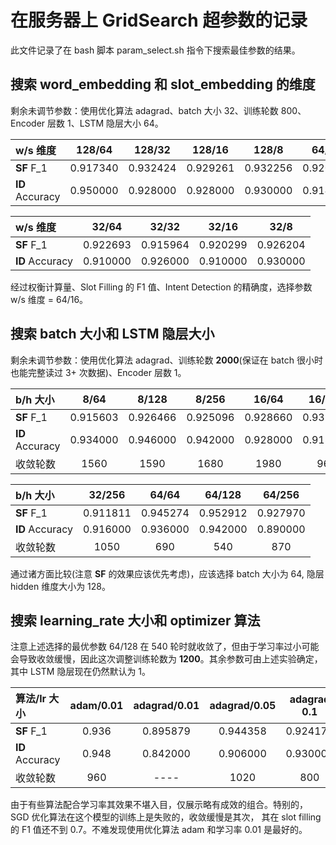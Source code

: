 # 在服务器上 GridSearch 超参数的记录

此文件记录了在 bash 脚本 param_select.sh 指令下搜索最佳参数的结果。

## 搜索 word_embedding 和 slot_embedding 的维度

剩余未调节参数：使用优化算法 adagrad、batch 大小 32、训练轮数 800、Encoder 层数 1、LSTM 隐层大小 64。

| w/s 维度          | 128/64   | 128/32   | 128/16   |  128/8   | 64/64     | 64/32      | 64/16    | 64/8   |
| :-----------      | :----:   | :---:    | :---:    |  :---:   | :---:     | :---:      | :----:   | :---:  |
|   **SF**   F_1    | 0.917340 | 0.932424 | 0.929261 | 0.932256 | 0.920261  | 0.933458   | 0.932752 | 0.934452 |
|   **ID** Accuracy | 0.950000 | 0.928000 | 0.928000 | 0.930000 | 0.914000  | 0.910000   | 0.926000 | 0.908000 |

| w/s 维度           | 32/64    | 32/32    |  32/16  | 32/8    | 
| :-----------       |:----:    |:----:    |:----:   | :----:   |
|   **SF**   F_1    | 0.922693 | 0.915964 | 0.920299 | 0.926204  |
|   **ID** Accuracy | 0.910000 | 0.926000 | 0.910000 | 0.930000  |

经过权衡计算量、Slot Filling 的 F1 值、Intent Detection 的精确度，选择参数 w/s 维度 = 64/16。

## 搜索 batch 大小和 LSTM 隐层大小
剩余未调节参数：使用优化算法 adagrad、训练轮数 **2000**(保证在 batch 很小时也能完整读过 3+ 次数据)、Encoder 层数 1。

| b/h 大小          | 8/64   | 8/128   | 8/256   |  16/64   | 16/128     | 16/256      | 32/64    | 32/128   |
| :-----------      | :----:   | :---:    | :---:    |  :---:   | :---:     | :---:      | :----:   | :---:  |
|   **SF**   F_1    | 0.915603 | 0.926466 | 0.925096 | 0.928660 | 0.932214  | 0.919440  | 0.940150 | 0.941323 |
|   **ID** Accuracy | 0.934000 | 0.946000 | 0.942000 | 0.928000 | 0.918000  | 0.922000   | 0.946000 | 0.936000 |
| 收敛轮数      | 1560    |   1590  |  1680   |  1980    |   960      |    1260  |  1320    |   480    |

|  b/h 大小           | 32/256    | 64/64    |  64/128  | 64/256    | 
| :-----------       |:----:    |:----:    |:----:   | :----:   |
|   **SF**   F_1    | 0.911811 | 0.945274 | 0.952912 | 0.927970  |
|   **ID** Accuracy | 0.916000 | 0.936000 | 0.942000 | 0.890000  |
| 收敛轮数           | 1050|  690   | 540      |  870     |

通过诸方面比较(注意 **SF** 的效果应该优先考虑)，应该选择 batch 大小为 64, 隐层 hidden 维度大小为 128。

## 搜索 learning_rate 大小和 optimizer 算法
注意上述选择的最优参数 64/128 在 540 轮时就收敛了，但由于学习率过小可能会导致收敛缓慢，因此这次调整训练轮数为 
**1200**。其余参数可由上述实验确定，其中 LSTM 隐层现在仍然默认为 1。

| 算法/lr 大小      | adam/0.01 | adagrad/0.01 | adagrad/0.05 | adagrad 0.1 | 
| :-----------      | :----:   |   :---:      | :---:        | :---:      | 
|   **SF**   F_1    | 0.936    | 0.895879     | 0.944358     | 0.924177  | 
|   **ID** Accuracy | 0.948    | 0.842000     | 0.906000      | 0.930000   | 
| 收敛轮数           |  960     |   ----       |    1020      |  800    |  

由于有些算法配合学习率其效果不堪入目，仅展示略有成效的组合。特别的，SGD 优化算法在这个模型的训练上是失败的，收敛缓慢是其次，
其在 slot filling 的 F1 值还不到 0.7。不难发现使用优化算法 adam 和学习率 0.01 是最好的。



